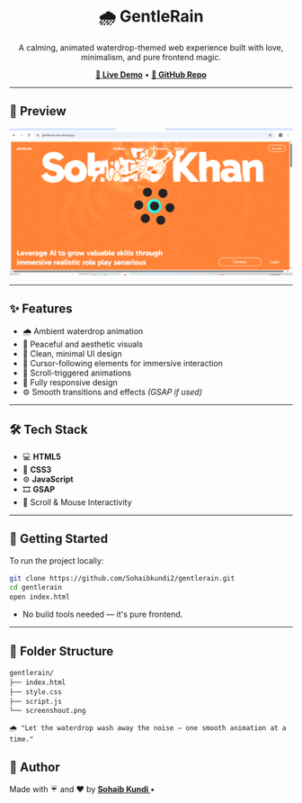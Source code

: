 <h1 align="center">🌧️ GentleRain</h1>

<p align="center">
  A calming, animated waterdrop-themed web experience built with love, minimalism, and pure frontend magic.  
</p>

<p align="center">
  <a href="https://gentlerain-two.vercel.app/" target="_blank"><strong>🔗 Live Demo</strong></a> • 
  <a href="https://github.com/Sohaibkundi2/gentlerain" target="_blank"><strong>📁 GitHub Repo</strong></a>
</p>

---

## 📸 Preview

![Screenshot](./screenshout.png)

---

## ✨ Features

- 🌧️ Ambient waterdrop animation
- 🌌 Peaceful and aesthetic visuals
- 🎨 Clean, minimal UI design
- 🎯 Cursor-following elements for immersive interaction  
- 📜 Scroll-triggered animations
- 📱 Fully responsive design
- ⚙️ Smooth transitions and effects *(GSAP if used)*

---

## 🛠️ Tech Stack

- 💻 **HTML5**
- 🎨 **CSS3**
- ⚙️ **JavaScript**
- 🎞️ **GSAP**
- 🧠 Scroll & Mouse Interactivity

---
## 🚀 Getting Started
To run the project locally:

```bash
git clone https://github.com/Sohaibkundi2/gentlerain.git
cd gentlerain
open index.html
```
- No build tools needed — it's pure frontend.
---
## 📂 Folder Structure

```bash
gentlerain/
├── index.html
├── style.css
├── script.js
└── screenshout.png
```
```
🌧️ "Let the waterdrop wash away the noise — one smooth animation at a time."
```

## 🙌 Author
Made with ☔ and ❤️ by <a href="https://github.com/sohaibkundi2" target="_blank"><strong>Sohaib Kundi </strong></a> •
